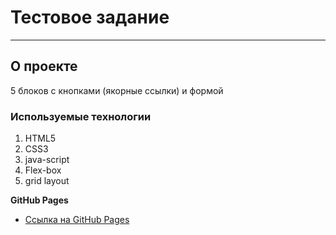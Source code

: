 # Тестовое задание
--------------------------------------------------------------

## О проекте

5 блоков с кнопками (якорные ссылки) и формой

### Используемые технологии

1. HTML5
2. CSS3
3. java-script
4. Flex-box
5. grid layout

**GitHub Pages**

* [Ссылка на GitHub Pages](https://petr-abakumow.github.io/LevelUp/)
